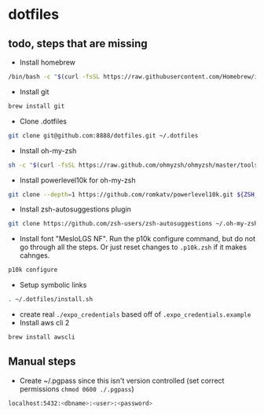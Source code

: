 # dotfiles

## todo, steps that are missing
- Install homebrew
```zsh
/bin/bash -c "$(curl -fsSL https://raw.githubusercontent.com/Homebrew/install/master/install.sh)"
```
- Install git
```zsh
brew install git
```
- Clone .dotfiles
```zsh
git clone git@github.com:8888/dotfiles.git ~/.dotfiles
```
- Install oh-my-zsh
```zsh
sh -c "$(curl -fsSL https://raw.github.com/ohmyzsh/ohmyzsh/master/tools/install.sh)"
```
- Install powerlevel10k for oh-my-zsh
```zsh
git clone --depth=1 https://github.com/romkatv/powerlevel10k.git ${ZSH_CUSTOM:-$HOME/.oh-my-zsh/custom}/themes/powerlevel10k
```
- Install zsh-autosuggestions plugin
```zsh
git clone https://github.com/zsh-users/zsh-autosuggestions ~/.oh-my-zsh/custom/plugins/zsh-autosuggestions
```
- Install font "MesloLGS NF". Run the p10k configure command, but do not go through all the steps. Or just reset changes to `.p10k.zsh` if it makes cahnges.
```zsh
p10k configure
```
- Setup symbolic links
```zsh
. ~/.dotfiles/install.sh
```
- create real `./expo_credentials` based off of `.expo_credentials.example`
- Install aws cli 2
```zsh
brew install awscli
```

## Manual steps
- Create ~/.pgpass since this isn't version controlled (set correct permissions `chmod 0600 ./.pgpass`)
```zsh
localhost:5432:<dbname>:<user>:<password>
```
